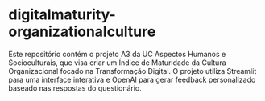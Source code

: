 # digitalmaturity-organizationalculture
Este repositório contém o projeto A3 da UC Aspectos Humanos e Socioculturais, que visa criar um Índice de Maturidade da Cultura Organizacional focado na Transformação Digital. O projeto utiliza Streamlit para uma interface interativa e OpenAI para gerar feedback personalizado baseado nas respostas do questionário.
